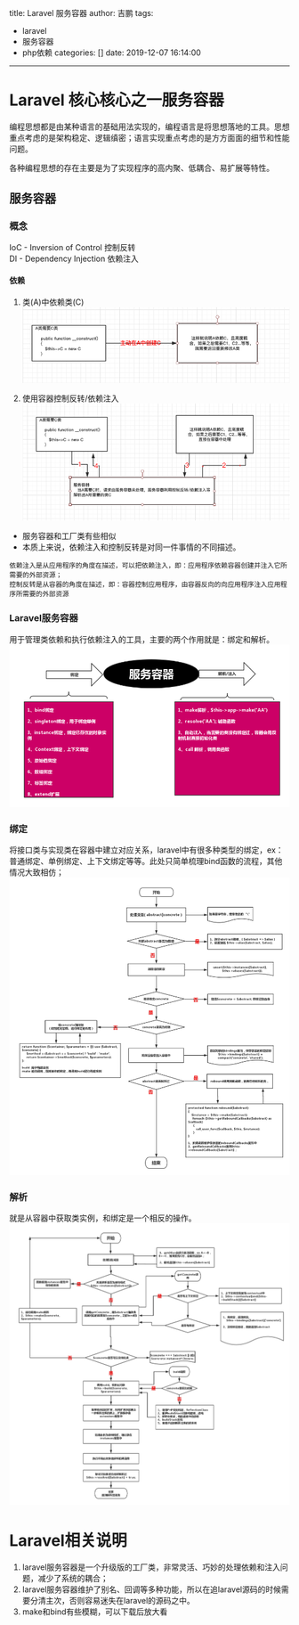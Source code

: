 title: Laravel 服务容器
author: 吉鹏
tags:
  - laravel
  - 服务容器
  - php依赖
categories: []
date: 2019-12-07 16:14:00
---
# Laravel 核心核心之一服务容器

编程思想都是由某种语言的基础用法实现的，编程语言是将思想落地的工具。思想重点考虑的是架构稳定、逻辑缜密；语言实现重点考虑的是方方面面的细节和性能问题。
	  
各种编程思想的存在主要是为了实现程序的高内聚、低耦合、易扩展等特性。

## 服务容器

### 概念
 IoC - Inversion of Control  控制反转  
 DI  - Dependency Injection  依赖注入 

#### 依赖
1. 类(A)中依赖类(C)
![](/assets/e68f5f01f8bc8bc218835dedd13d21b4.png)

2. 使用容器控制反转/依赖注入 
![](/assets/add1c64b2fa3857d6ed875b9cf10221f.png)


- 服务容器和工厂类有些相似
- 本质上来说，依赖注入和控制反转是对同一件事情的不同描述。

```
依赖注入是从应用程序的角度在描述，可以把依赖注入，即：应用程序依赖容器创建并注入它所需要的外部资源；
控制反转是从容器的角度在描述，即：容器控制应用程序，由容器反向的向应用程序注入应用程序所需要的外部资源
```

### Laravel服务容器
用于管理类依赖和执行依赖注入的工具，主要的两个作用就是：绑定和解析。
![](/assets/a533558168b620174c7653a8cdd6135d.png)

### 绑定
将接口类与实现类在容器中建立对应关系，laravel中有很多种类型的绑定，ex：普通绑定、单例绑定、上下文绑定等等。此处只简单梳理bind函数的流程，其他情况大致相仿；
![](/assets/31af30eae2ba3460e45a6491cf4394cf.png)

### 解析
就是从容器中获取类实例，和绑定是一个相反的操作。
![](/assets/796d9d5a810b0dbeaaf7af93271c64e1.png)

# Laravel相关说明
1. laravel服务容器是一个升级版的工厂类，非常灵活、巧妙的处理依赖和注入问题，减少了系统的耦合；
2. laravel服务容器维护了别名、回调等多种功能，所以在追laravel源码的时候需要分清主次，否则容易迷失在laravel的源码之中。
3. make和bind有些模糊，可以下载后放大看